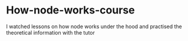 # How-node-works-course
 I watched lessons on how node works under the hood and practised the theoretical information with the tutor
